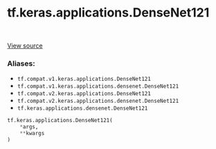 <div itemscope itemtype="http://developers.google.com/ReferenceObject">
<meta itemprop="name" content="tf.keras.applications.DenseNet121" />
<meta itemprop="path" content="Stable" />
</div>

# tf.keras.applications.DenseNet121

<!-- Insert buttons -->

<table class="tfo-notebook-buttons tfo-api" align="left">
</table>

<a target="_blank" href="/code/stable/tensorflow/python/keras/applications/__init__.py">View source</a>



<!-- Start diff -->


### Aliases:

* `tf.compat.v1.keras.applications.DenseNet121`
* `tf.compat.v1.keras.applications.densenet.DenseNet121`
* `tf.compat.v2.keras.applications.DenseNet121`
* `tf.compat.v2.keras.applications.densenet.DenseNet121`
* `tf.keras.applications.densenet.DenseNet121`


``` python
tf.keras.applications.DenseNet121(
    *args,
    **kwargs
)
```



<!-- Placeholder for "Used in" -->
